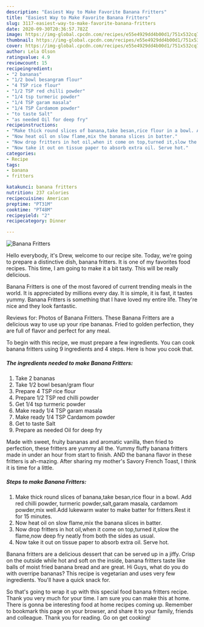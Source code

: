 ```yaml
---
description: "Easiest Way to Make Favorite Banana Fritters"
title: "Easiest Way to Make Favorite Banana Fritters"
slug: 3117-easiest-way-to-make-favorite-banana-fritters
date: 2020-09-30T20:36:57.782Z
image: https://img-global.cpcdn.com/recipes/e55e4929dd4b00d1/751x532cq70/banana-fritters-recipe-main-photo.jpg
thumbnail: https://img-global.cpcdn.com/recipes/e55e4929dd4b00d1/751x532cq70/banana-fritters-recipe-main-photo.jpg
cover: https://img-global.cpcdn.com/recipes/e55e4929dd4b00d1/751x532cq70/banana-fritters-recipe-main-photo.jpg
author: Lela Olson
ratingvalue: 4.9
reviewcount: 15
recipeingredient:
- "2 bananas"
- "1/2 bowl besangram flour"
- "4 TSP rice flour"
- "1/2 TSP red chilli powder"
- "1/4 tsp turmeric powder"
- "1/4 TSP garam masala"
- "1/4 TSP Cardamom powder"
- "to taste Salt"
- "as needed Oil for deep fry"
recipeinstructions:
- "Make thick round slices of banana,take besan,rice flour in a bowl. Add red chilli powder, turmeric powder,salt,garam masala, cardamom powder,mix well.Add lukewarm water to make batter for fritters.Rest it for 15 minutes."
- "Now heat oil on slow flame,mix the banana slices in batter."
- "Now drop fritters in hot oil,when it come on top,turned it,slow the flame,now deep fry neatly from both the sides as usual."
- "Now take it out on tissue paper to absorb extra oil. Serve hot."
categories:
- Recipe
tags:
- banana
- fritters

katakunci: banana fritters 
nutrition: 237 calories
recipecuisine: American
preptime: "PT31M"
cooktime: "PT48M"
recipeyield: "2"
recipecategory: Dinner

---
```



![Banana Fritters](https://img-global.cpcdn.com/recipes/e55e4929dd4b00d1/751x532cq70/banana-fritters-recipe-main-photo.jpg)

Hello everybody, it's Drew, welcome to our recipe site. Today, we're going to prepare a distinctive dish, banana fritters. It is one of my favorites food recipes. This time, I am going to make it a bit tasty. This will be really delicious.

Banana Fritters is one of the most favored of current trending meals in the world. It is appreciated by millions every day. It is simple, it is fast, it tastes yummy. Banana Fritters is something that I have loved my entire life. They're nice and they look fantastic.

Reviews for: Photos of Banana Fritters. These Banana Fritters are a delicious way to use up your ripe bananas. Fried to golden perfection, they are full of flavor and perfect for any meal.


To begin with this recipe, we must prepare a few ingredients. You can cook banana fritters using 9 ingredients and 4 steps. Here is how you cook that.

<!--inarticleads1-->

##### The ingredients needed to make Banana Fritters:

1. Take 2 bananas
1. Take 1/2 bowl besan/gram flour
1. Prepare 4 TSP rice flour
1. Prepare 1/2 TSP red chilli powder
1. Get 1/4 tsp turmeric powder
1. Make ready 1/4 TSP garam masala
1. Make ready 1/4 TSP Cardamom powder
1. Get to taste Salt
1. Prepare as needed Oil for deep fry


Made with sweet, fruity bananas and aromatic vanilla, then fried to perfection, these fritters are yummy all the. Yummy fluffy banana fritters made in under an hour from start to finish. AND the banana flavor in these fritters is ah-mazing. After sharing my mother&#39;s Savory French Toast, I think it is time for a little. 

<!--inarticleads2-->

##### Steps to make Banana Fritters:

1. Make thick round slices of banana,take besan,rice flour in a bowl. Add red chilli powder, turmeric powder,salt,garam masala, cardamom powder,mix well.Add lukewarm water to make batter for fritters.Rest it for 15 minutes.
1. Now heat oil on slow flame,mix the banana slices in batter.
1. Now drop fritters in hot oil,when it come on top,turned it,slow the flame,now deep fry neatly from both the sides as usual.
1. Now take it out on tissue paper to absorb extra oil. Serve hot.


Banana fritters are a delicious dessert that can be served up in a jiffy. Crisp on the outside while hot and soft on the inside, banana fritters taste like balls of moist fried banana bread and are great. Hi Guys, what do you do with overripe bananas? This recipe is vegetarian and uses very few ingredients. You&#39;ll have a quick snack for. 

So that's going to wrap it up with this special food banana fritters recipe. Thank you very much for your time. I am sure you can make this at home. There is gonna be interesting food at home recipes coming up. Remember to bookmark this page on your browser, and share it to your family, friends and colleague. Thank you for reading. Go on get cooking!

